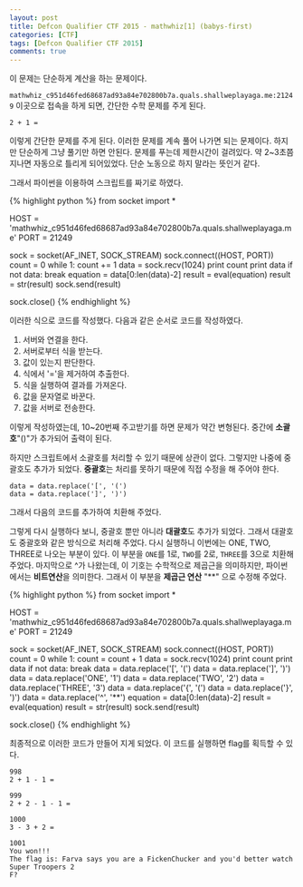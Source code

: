 ```yaml
---
layout: post
title: Defcon Qualifier CTF 2015 - mathwhiz[1] (babys-first)
categories: [CTF]
tags: [Defcon Qualifier CTF 2015]
comments: true
---
```


이 문제는 단순하게 계산을 하는 문제이다.

`mathwhiz_c951d46fed68687ad93a84e702800b7a.quals.shallweplayaga.me:21249` 이곳으로 접속을 하게 되면, 간단한 수학 문제를 주게 된다.

```
2 + 1 =
```

이렇게 간단한 문제를 주게 된다. 이러한 문제를 계속 풀어 나가면 되는 문제이다. 하지만 단순하게 그냥 풀기만 하면 안된다. 문제를 푸는데 제한시간이 걸려있다. 약 2~3초쯤 지나면 자동으로 틀리게 되어있었다. 단순 노동으로 하지 말라는 뜻인거 같다.

그래서 파이썬을 이용하여 스크립트를 짜기로 하였다.

{% highlight python %}
from socket import *
 
HOST = 'mathwhiz_c951d46fed68687ad93a84e702800b7a.quals.shallweplayaga.me'
PORT = 21249
 
sock = socket(AF_INET, SOCK_STREAM)
sock.connect((HOST, PORT))
count = 0
while 1:
  count += 1
  data = sock.recv(1024)
  print count
  print data
  if not data:
    break
  equation = data[0:len(data)-2]
  result = eval(equation)
  result = str(result)
  sock.send(result)
 
sock.close()
{% endhighlight %}

이러한 식으로 코드를 작성했다. 다음과 같은 순서로 코드를 작성하였다.

1. 서버와 연결을 한다.
2. 서버로부터 식을 받는다.
3. 값이 있는지 판단한다.
4. 식에서 '='을 제거하여 추출한다.
5. 식을 실행하여 결과를 가져온다.
6. 값을 문자열로 바꾼다.
7. 값을 서버로 전송한다.

이렇게 작성하였는데, 10~20번째 주고받기를 하면 문제가 약간 변형된다. 중간에 **소괄호**"()"가 추가되어 출력이 된다. 

하지만 스크립트에서 소괄호를 처리할 수 있기 때문에 상관이 없다. 그렇지만 나중에 중괄호도 추가가 되었다. **중괄호**는 처리를 못하기 때문에 직접 수정을 해 주어야 한다.

```
data = data.replace('[', '(')
data = data.replace(']', ')')
```

그래서 다음의 코드를 추가하여 치환해 주었다.

그렇게 다시 실행하다 보니, 중괄호 뿐만 아니라 **대괄호**도 추가가 되었다. 그래서 대괄호도 중괄호와 같은 방식으로 처리해 주었다.
다시 실행하니 이번에는 ONE, TWO, THREE로 나오는 부분이 있다. 이 부분을 `ONE`를 1로, `TWO`를 2로, `THREE`를 3으로 치환해 주었다. 마지막으로 ^가 나왔는데, 이 기호는 수학적으로 제곱근을 의미하지만, 파이썬에서는 **비트연산**을 의미한다. 그래서 이 부분을 **제곱근 연산** "**" 으로 수정해 주었다.

{% highlight python %}
from socket import *
 
HOST = 'mathwhiz_c951d46fed68687ad93a84e702800b7a.quals.shallweplayaga.me'
PORT = 21249
 
sock = socket(AF_INET, SOCK_STREAM)
sock.connect((HOST, PORT))
count = 0
while 1:
  count = count + 1
  data = sock.recv(1024)
  print count
  print data
  if not data: break
  data = data.replace('[', '(')
  data = data.replace(']', ')')
  data = data.replace('ONE', '1')
  data = data.replace('TWO', '2')
  data = data.replace('THREE', '3')
  data = data.replace('{', '(')
  data = data.replace('}', ')')
  data = data.replace('^', '**')
  equation = data[0:len(data)-2]
  result = eval(equation)
  result = str(result)
  sock.send(result)
 
sock.close()
{% endhighlight %}

최종적으로 이러한 코드가 만들어 지게 되었다. 이 코드를 실행하면 flag를 획득할 수 있다.

```
998
2 + 1 - 1 =

999
2 + 2 - 1 - 1 =

1000
3 - 3 + 2 =

1001
You won!!!
The flag is: Farva says you are a FickenChucker and you'd better watch Super Troopers 2
F?
```